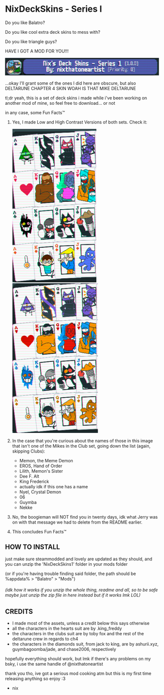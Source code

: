 # NixDeckSkins - Series I
Do you like Balatro?

Do you like cool extra deck skins to mess with?

Do you like triangle guys?

HAVE I GOT A MOD FOR YOU!!!

![mod logo slash icon](https://github.com/nixthatoneartist/NixDeckSkins1/blob/c9b1e3899eb94fb37dcc4f969a6924dadf28460a/Screenshot%202025-07-13%20113107.png)

...okay I'll grant some of the ones I did here are obscure, but also DELTARUNE CHAPTER 4 SKIN WOAH IS THAT MIKE DELTARUNE

tl;dr yeah, this is a set of deck skins i made while i've been working on another mod of mine, so feel free to download... or not

in any case, some Fun Facts™
1. Yes, I made Low and High Contrast Versions of both sets. Check it:

   ![low contrast example](https://github.com/nixthatoneartist/NixDeckSkins1/blob/07fdbb6bb9701a17d4c111f319c09b2c1ff87c1d/Screenshot%202025-07-13%20112722.png)
   ![high contrast example](https://github.com/nixthatoneartist/NixDeckSkins1/blob/07fdbb6bb9701a17d4c111f319c09b2c1ff87c1d/Screenshot%202025-07-13%20112753.png)
2. In the case that you're curious about the names of those in this image that isn't one of the Mikes in the Club set, going down the list (again, skipping Clubs):
   - Memon, the Meme Demon
   - EROS, Hand of Order
   - Lilith, Memon's Sister
   - Dee F. Alt
   - King Frederick
   - actually idk if this one has a name
   - Nyel, Crystal Demon
   - 06
   - Guymba
   - Nekke
4. No, the boogieman will NOT find you in twenty days, idk what Jerry was on with that message we had to delete from the README earlier.
5. This concludes Fun Facts™

## HOW TO INSTALL
just make sure steammodded and lovely are updated as they should, and you can unzip the 'NixDeckSkins1' folder in your mods folder

(or if you're having trouble finding said folder, the path should be %appdata% > "Balatro" > "Mods")

###### (idk how it works if you unzip the whole thing, readme and all, so to be safe maybe just unzip the zip file in here instead but if it works lmk LOL)

## CREDITS
- I made most of the assets, unless a credit below this says otherwise
- all the characters in the hearts suit are by .king_freddy
- the characters in the clubs suit are by toby fox and the rest of the deltarune crew in regards to ch4
- the characters in the diamonds suit, from jack to king, are by ashurii.xyz, guymbagoomba/jade, and chase2006, respectively

hopefully everything should work, but lmk if there's any problems on my bsky, i use the same handle of @nixthatoneartist

thank you tho, ive got a serious mod cooking atm but this is my first time releasing anything so enjoy :3
- nix
